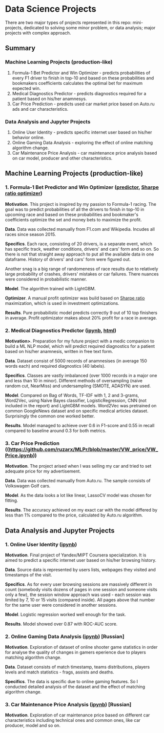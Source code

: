 # Data Science Projects

There are two major types of projects represented in this repo: mini-projects, dedicated to solving some minor problem, or data analysis; major projects with complex approach.

## Summary

### Machine Learning Projects (production-like)

1. Formula-1 Bet Predictor and Win Optimizer - predicts probabilities of every F1 driver to finish in top-10 and based on these probabilities and bookmakers coefficients calculates the optimal bet for maximum expected win.
2. Medical Diagnostics Predictor - predicts diagnostics required for a patient based on his/her anamnesys.
3. Car Price Prediction - predicts used car market price based on Auto.ru ads and car characteristics.

### Data Analysis and Jupyter Projects

1. Online User Identity - predicts specific internet user based on his/her behavior online.
2. Online Gaming Data Analysis - exploring the effect of online matching algorithm change.
3. Car Maintenance Price Analysis - car maintenance price analysis based on car model, producer and other characteristics.

## Machine Learning Projects (production-like)

### 1. Formula-1 Bet Predictor and Win Optimizer ([predictor](https://github.com/ruzarx/MLPr/blob/master/F1/F1_Prediction.ipynb), [Sharpe ratio optimizer](https://github.com/ruzarx/MLPr/blob/master/F1/Profit%20maximization.ipynb))

<b>Motivation</b>. This project is inspired by my passion to Formula-1 racing. The goal was to predict probabilities of all the drivers to finish in top-10 in upcoming race and based on these probabilities and bookmaker's coefficients optimize the set and money bets to maximize the profit.

<b>Data</b>. Data was collected manually from F1.com and Wikipedia. Incudes all races since season 2015.

<b>Specifics</b>. Each race, consisting of 20 drivers, is a separate event, which has specific track, weather conditions, drivers' and cars' form and so on. So there is not that straight away approach to put all the available data in one dataframe. History of drivers' and cars' form were figured out.

Another snag is a big range of randomeness of race results due to relatively large probability of crashes, drivers' mistakes or car failures. There nuances were considered in probabilistic manner.

<b>Model</b>. The algorithm trained with LightGBM.

<b>Optimizer</b>. A manual profit optimizer was build based on [Sharpe ratio](https://en.wikipedia.org/wiki/Sharpe_ratio) maximization, which is used in investment optimizations.

<b>Results</b>. Pure probabilistic model predicts correctly 9 out of 10 top finishers in average. Profit optimizator makes about 20% profit for a race in average.

### 2. Medical Diagnostics Predictor ([ipynb](https://github.com/ruzarx/MLPr/blob/master/Transcriptions/Diagnostics%20prediction.ipynb), [html](https://github.com/ruzarx/MLPr/blob/master/Transcriptions/Diagnostics%20prediction.html))

<b>Motivation></b>. Preparation for my future project with a medic companion to build a ML NLP model, which will predict required diagnostics for a patient based on his/her anamnesis, written in free text form.

<b>Data</b>. Dataset consist of 5000 records of anamnesises (in average 150 words each) and required diagnostics (40 labels).

<b>Specifics</b>. Classes are vastly imbalanced (over 1000 records in a major one and less than 10 in minor). Different methods of oversampling (naive random cut, NearMiss) and undersampling (SMOTE, ADASYN) are used.

<b>Model</b>. Compared on Bag of Words, TF-IDF with 1, 2 and 3-grams, Word2Vec, using Naive Bayes classifier, LogisticRegression, CNN (not included in the report) and LightGBM models. Word2Vec was pretrained on common GoogleNews dataset and on specific medical articles dataset. Surprisingly the common one worked better.

<b>Results</b>. Model managed to achieve over 0.6 in F1-score and 0.55 in recall compared to baseline around 0.3 for both metrics.

### 3. Car Price Prediction ((https://github.com/ruzarx/MLPr/blob/master/VW_price/VW_Price.ipynb))

<b>Motivation</b>. The project arised when I was selling my car and tried to set adequate price for my advertisement.

<b>Data</b>. Data was collected manually from Auto.ru. The sample consists of Volkswagen Golf cars.

<b>Model</b>. As the data looks a lot like linear, LassoCV model was chosen for fitting.

<b>Results</b>. The accuracy achieved on my exact car with the model differed by less than 1% compared to the price, calculated by Auto.ru algorithm.

## Data Analysis and Jupyter Projects

### 1. Online User Identity ([ipynb](https://github.com/ruzarx/MLPr/blob/master/Online_User_Identity/User_identification.ipynb))

<b>Motivation</b>. Final project of Yandex/MIPT Coursera specialization. It is aimed to predict a specific internet user based on his/her browsing history.

<b>Data</b>. Source data is represented by users lists, webpages they visited and timestamps of the visit.

<b>Specifics</b>. As for every user browsing sessions are massively different in count (somebody visits dozens of pages in one session and someone visits only a few), the session window approach was used - each session was limited by 7, 10 or 15 visits (compared inside). All pages above that number for the same user were considered in another sessions. 

<b>Model</b>. Logistic regression worked well enough for the task.

<b>Results</b>. Model showed over 0.87 with ROC-AUC score.

### 2. Online Gaming Data Analysis ([ipynb](https://github.com/ruzarx/MLPr/blob/master/Game_analysis/Game_matching_algorithm_analysis.ipynb)) [Russian]

<b>Motivation</b>. Exploration of dataset of online shooter game statistics in order for analyse the quality of changes in gamers eperience due to players matching algorithm change.

<b>Data</b>. Dataset consists of match timestamp, teams distributions, players levels and match statistics - frags, assists and deaths.

<b>Specifics</b>. The data is specific due to online gaming features. So I conducted detailed analysis of the dataset and the effect of matching algorithm change.

### 3. Car Maintenance Price Analysis ([ipynb](https://github.com/ruzarx/MLPr/blob/master/Car_dataset/Car_Maintenance.ipynb)) [Russian]

<b>Motivation</b>. Exploration of car maintenance price based on different car characteristics including technical ones and common ones, like car producer, model and so on.

